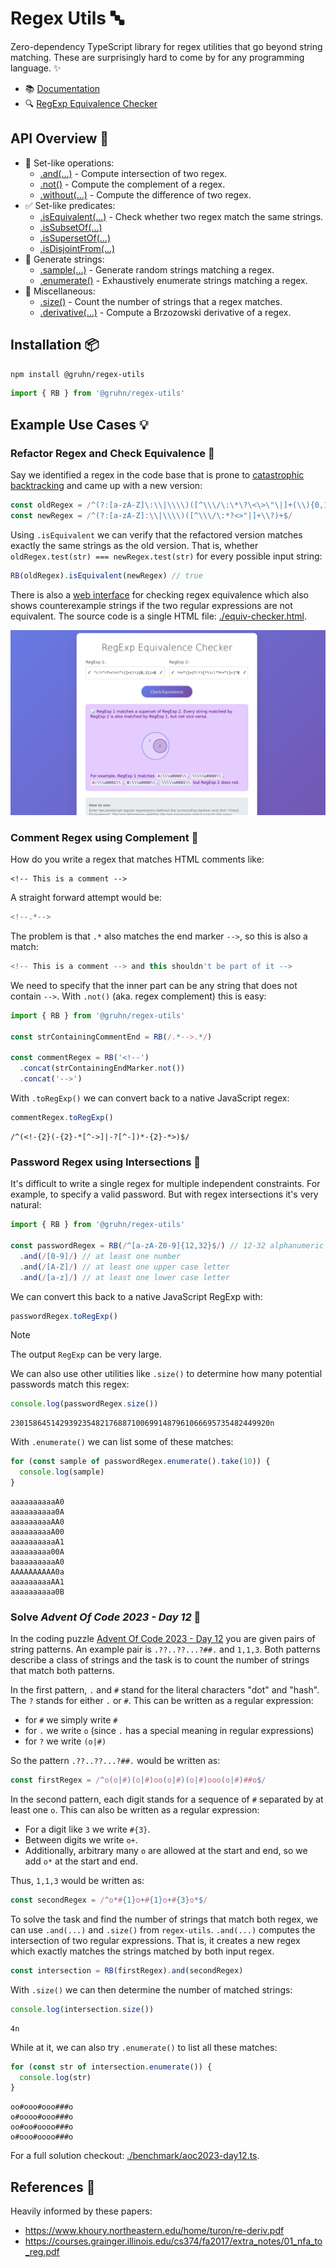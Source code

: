 # Regex Utils 🔤

Zero-dependency TypeScript library for regex utilities that go beyond string matching.
These are surprisingly hard to come by for any programming language. ✨

- 📚 [Documentation](https://gruhn.github.io/regex-utils/interfaces/RegexBuilder.html)
- 🔍 [RegExp Equivalence Checker](https://gruhn.github.io/regex-utils/equiv-checker.html)

## API Overview 🚀

- 🔗 Set-like operations:
  - [.and(...)](https://gruhn.github.io/regex-utils/interfaces/RegexBuilder.html#and) - Compute intersection of two regex.
  - [.not()](https://gruhn.github.io/regex-utils/interfaces/RegexBuilder.html#not) - Compute the complement of a regex.
  - [.without(...)](https://gruhn.github.io/regex-utils/interfaces/RegexBuilder.html#without) - Compute the difference of two regex.
- ✅ Set-like predicates:
  - [.isEquivalent(...)](https://gruhn.github.io/regex-utils/interfaces/RegexBuilder.html#isEquivalent) - Check whether two regex match the same strings.
  - [.isSubsetOf(...)](https://gruhn.github.io/regex-utils/interfaces/RegexBuilder.html#isSubsetOf)
  - [.isSupersetOf(...)](https://gruhn.github.io/regex-utils/interfaces/RegexBuilder.html#isSupersetOf)
  - [.isDisjointFrom(...)](https://gruhn.github.io/regex-utils/interfaces/RegexBuilder.html#isDisjointFrom)
- 📜 Generate strings:
  - [.sample(...)](https://gruhn.github.io/regex-utils/interfaces/RegexBuilder.html#sample) - Generate random strings matching a regex.
  - [.enumerate()](https://gruhn.github.io/regex-utils/interfaces/RegexBuilder.html#enumerate) - Exhaustively enumerate strings matching a regex.
- 🔧 Miscellaneous:
  - [.size()](https://gruhn.github.io/regex-utils/interfaces/RegexBuilder.html#size) - Count the number of strings that a regex matches.
  - [.derivative(...)](https://gruhn.github.io/regex-utils/interfaces/RegexBuilder.html#derivative) - Compute a Brzozowski derivative of a regex.

## Installation 📦

```bash
npm install @gruhn/regex-utils
```
```typescript
import { RB } from '@gruhn/regex-utils'
```

## Example Use Cases 💡

### Refactor Regex and Check Equivalence 🔄

Say we identified a regex in the code base that is prone to
[catastrophic backtracking](https://stackoverflow.com/questions/45463148/fixing-catastrophic-backtracking-in-regular-expression)
and came up with a new version:

```typescript
const oldRegex = /^(?:[a-zA-Z]\:\\|\\\\)([^\\\/\:\*\?\<\>\"\|]+(\\){0,1})+$/
const newRegex = /^(?:[a-zA-Z]:\\|\\\\)([^\\\/\:*?<>"|]+\\?)+$/
```

Using `.isEquivalent` we can verify that the refactored version matches exactly the same strings as the old version.
That is, whether `oldRegex.test(str) === newRegex.test(str)` for every possible input string:

```typescript
RB(oldRegex).isEquivalent(newRegex) // true
```

There is also a [web interface](https://gruhn.github.io/regex-utils/equiv-checker.html) for checking regex equivalence
which also shows counterexample strings if the two regular expressions are not equivalent.
The source code is a single HTML file: [./equiv-checker.html](./equiv-checker.html).

<a href="https://gruhn.github.io/regex-utils/equiv-checker.html">
  <img alt="Screenshot RegExp equivalence checker" src="./equiv-checker-screenshot.png" />
</a>

### Comment Regex using Complement 💬

How do you write a regex that matches HTML comments like:
```
<!-- This is a comment -->
```
A straight forward attempt would be:
```typescript
<!--.*-->
```
The problem is that `.*` also matches the end marker `-->`, 
so this is also a match:
```typescript
<!-- This is a comment --> and this shouldn't be part of it -->
```
We need to specify that the inner part can be any string that does not contain `-->`.
With `.not()` (aka. regex complement) this is easy:

```typescript
import { RB } from '@gruhn/regex-utils'

const strContainingCommentEnd = RB(/.*-->.*/)

const commentRegex = RB('<!--')
  .concat(strContainingEndMarker.not())
  .concat('-->')
```

With `.toRegExp()` we can convert back to a native JavaScript regex:
```typescript
commentRegex.toRegExp()
```
```
/^(<!-{2}(-{2}-*[^->]|-?[^-])*-{2}-*>)$/
```

### Password Regex using Intersections 🔐

It's difficult to write a single regex for multiple independent constraints.
For example, to specify a valid password.
But with regex intersections it's very natural:

```typescript
import { RB } from '@gruhn/regex-utils'

const passwordRegex = RB(/^[a-zA-Z0-9]{12,32}$/) // 12-32 alphanumeric characters
  .and(/[0-9]/) // at least one number
  .and(/[A-Z]/) // at least one upper case letter   
  .and(/[a-z]/) // at least one lower case letter
```

We can convert this back to a native JavaScript RegExp with:
```typescript
passwordRegex.toRegExp()
```
> [!NOTE]  
> The output `RegExp` can be very large.

We can also use other utilities like `.size()` to determine how many potential passwords match this regex:
```typescript
console.log(passwordRegex.size())
```
```
2301586451429392354821768871006991487961066695735482449920n
```

With `.enumerate()` we can list some of these matches:
```typescript
for (const sample of passwordRegex.enumerate().take(10)) {
  console.log(sample)
}
```
```
aaaaaaaaaaA0
aaaaaaaaaa0A
aaaaaaaaaAA0
aaaaaaaaaA00
aaaaaaaaaaA1
aaaaaaaaa00A
baaaaaaaaaA0
AAAAAAAAAA0a
aaaaaaaaaAA1
aaaaaaaaaa0B
```




### Solve _Advent Of Code 2023 - Day 12_ 🎄

In the coding puzzle [Advent Of Code 2023 - Day 12](https://adventofcode.com/2023/day/12)
you are given pairs of string patterns.
An example pair is `.??..??...?##.` and `1,1,3`.
Both patterns describe a class of strings and the task is to count the number of strings that match both patterns.

In the first pattern, `.` and `#` stand for the literal characters "dot" and "hash".
The `?` stands for either `.` or `#`.
This can be written as a regular expression:

 - for `#` we simply write `#`
 - for `.` we write `o` (since `.` has a special meaning in regular expressions)
 - for `?` we write `(o|#)`

So the pattern `.??..??...?##.` would be written as:
```typescript
const firstRegex = /^o(o|#)(o|#)oo(o|#)(o|#)ooo(o|#)##o$/
```

In the second pattern, each digit stands for a sequence of `#` separated by at least one `o`.
This can also be written as a regular expression:

 - For a digit like `3` we write `#{3}`.
 - Between digits we write `o+`.
 - Additionally, arbitrary many `o` are allowed at the start and end,
   so we add `o*` at the start and end.
   
Thus, `1,1,3` would be written as:
```typescript
const secondRegex = /^o*#{1}o+#{1}o+#{3}o*$/
```

To solve the task and find the number of strings that match both regex,
we can use `.and(...)` and `.size()` from `regex-utils`.
`.and(...)` computes the intersection of two regular expressions.
That is, it creates a new regex which exactly matches the strings matched by both input regex.
```typescript
const intersection = RB(firstRegex).and(secondRegex)
```
With `.size()` we can then determine the number of matched strings:
```typescript
console.log(intersection.size())
```
```
4n
```

While at it, we can also try `.enumerate()` to list all these matches:
```typescript
for (const str of intersection.enumerate()) {
  console.log(str)
}
```
```
oo#ooo#ooo###o
o#oooo#ooo###o
oo#oo#oooo###o
o#ooo#oooo###o
```

For a full solution checkout: [./benchmark/aoc2023-day12.ts](./benchmark/aoc2023-day12.ts).

## References 📖

Heavily informed by these papers:
- https://www.khoury.northeastern.edu/home/turon/re-deriv.pdf
- https://courses.grainger.illinois.edu/cs374/fa2017/extra_notes/01_nfa_to_reg.pdf
